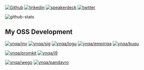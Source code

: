 [![Github](https://img.shields.io/badge/Github-ynqa-181717?style=flat-square&logo=github)](https://github.com/ynqa)
[![linkedin](https://img.shields.io/badge/LinkedIn-ynqa-0077B5?style=flat-square&logo=linkedin)](https://www.linkedin.com/in/ynqa/)
[![speakerdeck](https://img.shields.io/badge/Speaker_Deck-ynqa-009287?style=flat-square&logo=speaker-deck)](https://speakerdeck.com/ynqa)
[![twitter](https://img.shields.io/badge/twitter-__ynqa-1da1f2?style=flat-square&logo=twitter)](https://twitter.com/_ynqa)

![github-stats](https://github-readme-stats.vercel.app/api?username=ynqa&show_icons=true&theme=calm&count_private=true&hide_title=true&hide_border=true)

## My OSS Development

[![ynqa/jnv](https://github-readme-stats.vercel.app/api/pin/?username=ynqa&repo=jnv&show_owner=true&theme=dracula&hide_border=true)](https://github.com/ynqa/jnv)
[![ynqa/sig](https://github-readme-stats.vercel.app/api/pin/?username=ynqa&repo=sig&show_owner=true&theme=dracula&hide_border=true)](https://github.com/ynqa/sig)
[![ynqa/logu](https://github-readme-stats.vercel.app/api/pin/?username=ynqa&repo=logu&show_owner=true&theme=dracula&hide_border=true)](https://github.com/ynqa/logu)
[![ynqa/empiriqa](https://github-readme-stats.vercel.app/api/pin/?username=ynqa&repo=empiriqa&show_owner=true&theme=dracula&hide_border=true)](https://github.com/ynqa/empiriqa)
[![ynqa/kuqu](https://github-readme-stats.vercel.app/api/pin/?username=ynqa&repo=kuqu&show_owner=true&theme=dracula&hide_border=true)](https://github.com/ynqa/kuqu)

[![ynqa/promkit](https://github-readme-stats.vercel.app/api/pin/?username=ynqa&repo=promkit&show_owner=true&theme=dracula&hide_border=true)](https://github.com/ynqa/promkit)
[![ynqa/j9](https://github-readme-stats.vercel.app/api/pin/?username=ynqa&repo=j9&show_owner=true&theme=dracula&hide_border=true)](https://github.com/ynqa/j9)

[![ynqa/wego](https://github-readme-stats.vercel.app/api/pin/?username=ynqa&repo=wego&show_owner=true&theme=dracula&hide_border=true)](https://github.com/ynqa/wego)
[![ynqa/pandavro](https://github-readme-stats.vercel.app/api/pin/?username=ynqa&repo=pandavro&show_owner=true&theme=dracula&hide_border=true)](https://github.com/ynqa/pandavro)
